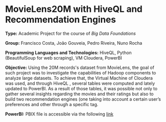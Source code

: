 # MovieLens20M with HiveQL and Recommendation Engines

**Type:** Academic Project for the course of *Big Data Foundations*

**Group:** Francisco Costa, João Gouveia, Pedro Riveira, Nuno Rocha

**Programming Languages and Technologies:** HiveQL, Python (BeautifulSoup for web scraping), VM Cloudera, PowerBI

**Objective:** Using the 20M records's dataset from MovieLens, the goal of such project was to investigate the capabilities of Hadoop components to analyze large datasets. To achieve that, the Virtual Machine of Cloudera was used, and through HiveQL , several tables were computed and lately updated to PowerBI. As a result of those tables, it was possible not only to gather several insights regarding the movies and their ratings but also to build two recommendation engines (one taking into account a certain user’s preferences and other through a specific tag.

**PowerBI:** PBIX file is accessible via the following [link](https://app.powerbi.com/view?r=eyJrIjoiYjFhYzViODYtMmU5My00OTYzLWJjM2MtNTk3N2UwMmQ5NWZhIiwidCI6ImU0YmQ2OWZmLWU2ZjctNGMyZS1iMjQ3LTQxYjU0YmEyNDkwZSIsImMiOjh9)
